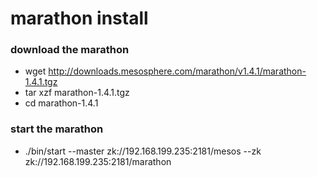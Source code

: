 # marathon install

### download the marathon
- wget http://downloads.mesosphere.com/marathon/v1.4.1/marathon-1.4.1.tgz
- tar xzf marathon-1.4.1.tgz
- cd marathon-1.4.1

### start the marathon
- ./bin/start --master zk://192.168.199.235:2181/mesos --zk zk://192.168.199.235:2181/marathon
